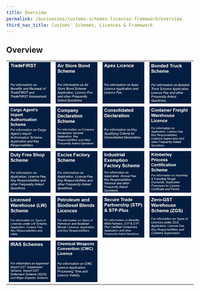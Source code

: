 ```yaml
---
title: Overview 
permalink: /businesses/customs-schemes-licences-framework/overview
third_nav_title: Customs' Schemes, Licences & Framework
---
```


## Overview

|  |  |  |  |
|--|--|--|--|
| [![](/images/cs1.jpg)](/businesses/customs-schemes-licences-framework/trade-first) | [![](/images/cs2.jpg)](/businesses/customs-schemes-licences-framework/air-store-bond-scheme) | [![](/images/cs3.jpg)](/businesses/customs-schemes-licences-framework/apex-licence) | [![](/images/cs4.jpg)](/businesses/customs-schemes-licences-framework/bonded-truck-scheme) |
| [![](/images/cs5.jpg)](/customs-schemes-licences-framework/cargo-agents-import-authorisation-caia-scheme)  | [![](/images/cs6.jpg)](/businesses/customs-schemes-licences-framework/company-declaration-scheme)  | [![](/images/cs7.jpg)](/businesses/customs-schemes-licences-framework/consolidated-declaration)  | [![](/images/cs8.jpg)](/businesses/customs-schemes-licences-framework/container-freight-warehouse) |
| [![](/images/cs9.jpg)](/businesses/customs-schemes-licences-framework/duty-free-shop-scheme) | [![](/images/cs10.jpg)](/businesses/customs-schemes-licences-framework/excise-factory-scheme)   | [![](/images/cs11.jpg)](/businesses/customs-schemes-licences-framework/industrial-exemption-factory-scheme) | [![](/images/cs12.jpg)](/businesses/customs-schemes-licences-framework/kimberley-process-certification-scheme)  |
| [![](/images/cs13.jpg)](/businesses/customs-schemes-licences-framework/licensed-warehouse-scheme)  | [![](/images/cs14.jpg)](/businesses/customs-schemes-licences-framework/petroleum-licences)  | [![](/images/cs15.jpg)](/businesses/customs-schemes-licences-framework/secure-trade-partnership-stp)  | [![](/images/cs16.jpg)](/businesses/customs-schemes-licences-framework/zero-gst-warehouse-scheme) |
| [![](/images/cs17.jpg)](/businesses/customes-schemes-licences-framework/iras-scheme)  | [![](/images/cs18.jpg)](https://singapore-customs-staging.netlify.app/businesses/chemical-weapons-convention/introduction)  |  |  |

